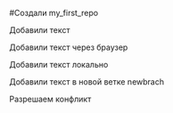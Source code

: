 #Создали my_first_repo

Добавили текст

Добавили текст через браузер 

Добавили текст локально

Добавили текст в новой ветке newbrach

Разрешаем конфликт
